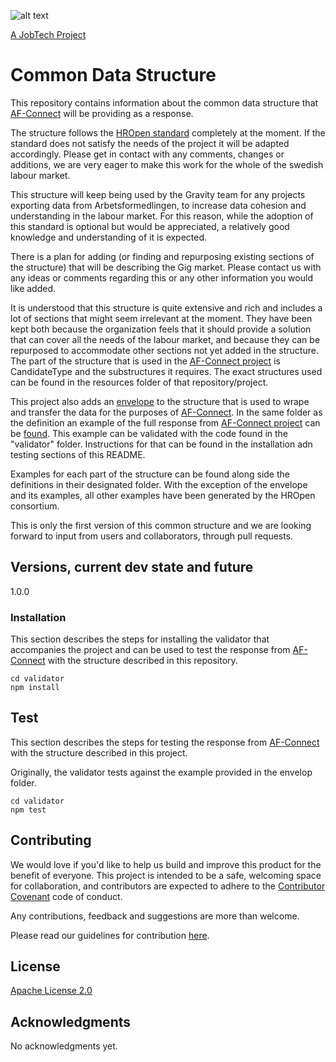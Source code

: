 ![alt text][logo]

[logo]: https://github.com/MagnumOpuses/project-meta/blob/master/img/jobtechdev_black.png "JobTech dev logo"

[A JobTech Project](https://www.jobtechdev.se)


# Common Data Structure

This repository contains information about the common data structure that [AF-Connect](https://github.com/MagnumOpuses/af-connect) will be providing as a response.

The structure follows the [HROpen standard](https://hropenstandards.org/) completely at the moment. If the standard does not satisfy the needs of the project it will be adapted accordingly. Please get in contact with any comments, changes or additions, we are very eager to make this work for the whole of the swedish labour market.

This structure will keep being used by the Gravity team for any projects exporting data from Arbetsformedlingen, to increase data cohesion and understanding in the labour market. For this reason, while the adoption of this standard is optional but would be appreciated, a relatively good knowledge and understanding of it is expected. 

There is a plan for adding (or finding and repurposing existing sections of the structure) that will be describing the Gig market. Please contact us with any ideas or comments regarding this or any other information you would like added.

It is understood that this structure is quite extensive and rich and includes a lot of sections that might seem irrelevant at the moment. They have been kept both because the organization feels that it should provide a solution that can cover all the needs of the labour market, and because they can be repurposed to accommodate other sections not yet added in the structure. The part of the structure that is used in the [AF-Connect project](https://github.com/MagnumOpuses/af-connect) is CandidateType and the substructures it requires. The exact structures used can be found in the resources folder of that repository/project.

This project also adds an [envelope](https://github.com/MagnumOpuses/common-cv-model/tree/master/envelope) to the structure that is used to wrape and transfer the data for the purposes of [AF-Connect](https://github.com/MagnumOpuses/af-connect). In the same folder as the definition an example of the full response from [AF-Connect project](https://github.com/MagnumOpuses/af-connect) can be [found](https://github.com/MagnumOpuses/common-cv-model/blob/master/envelope/example_WithHROpen421.json). This example can be validated with the code found in the "validator" folder. Instructions for that can be found in the installation adn testing sections of this README. 

Examples for each part of the structure can be found along side the definitions in their designated folder. With the exception of the envelope and its examples, all other examples have been generated by the HROpen consortium.

This is only the first version of this common structure and we are looking forward to input from users and collaborators, through pull requests.

## Versions, current dev state and future

1.0.0

### Installation

This section describes the steps for installing the validator that accompanies the project and can be used to test the response from [AF-Connect](https://github.com/MagnumOpuses/af-connect) with the structure described in this repository.  

```
cd validator
npm install
```

## Test

This section describes the steps for testing the response from [AF-Connect](https://github.com/MagnumOpuses/af-connect) with the structure described in this project. 

Originally, the validator tests against the example provided in the envelop folder.

```
cd validator
npm test
```

## Contributing

We would love if you'd like to help us build and improve this product for the benefit of everyone. This project is intended to be a safe, welcoming space for collaboration, and contributors are expected to adhere to the [Contributor Covenant](http://contributor-covenant.org/) code of conduct.

Any contributions, feedback and suggestions are more than welcome.

Please read our guidelines for contribution [here](CONTRIBUTING_TEMPLATE.md).

## License

[Apache License 2.0](LICENSE.md)

## Acknowledgments

No acknowledgments yet.

```

```
